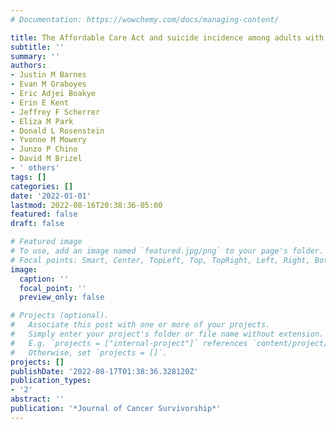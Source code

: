 ```yaml
---
# Documentation: https://wowchemy.com/docs/managing-content/

title: The Affordable Care Act and suicide incidence among adults with cancer
subtitle: ''
summary: ''
authors:
- Justin M Barnes
- Evan M Graboyes
- Eric Adjei Boakye
- Erin E Kent
- Jeffrey F Scherrer
- Eliza M Park
- Donald L Rosenstein
- Yvonne M Mowery
- Junzo P Chino
- David M Brizel
- ' others'
tags: []
categories: []
date: '2022-01-01'
lastmod: 2022-08-16T20:38:36-05:00
featured: false
draft: false

# Featured image
# To use, add an image named `featured.jpg/png` to your page's folder.
# Focal points: Smart, Center, TopLeft, Top, TopRight, Left, Right, BottomLeft, Bottom, BottomRight.
image:
  caption: ''
  focal_point: ''
  preview_only: false

# Projects (optional).
#   Associate this post with one or more of your projects.
#   Simply enter your project's folder or file name without extension.
#   E.g. `projects = ["internal-project"]` references `content/project/deep-learning/index.md`.
#   Otherwise, set `projects = []`.
projects: []
publishDate: '2022-08-17T01:38:36.328120Z'
publication_types:
- '2'
abstract: ''
publication: '*Journal of Cancer Survivorship*'
---
```

